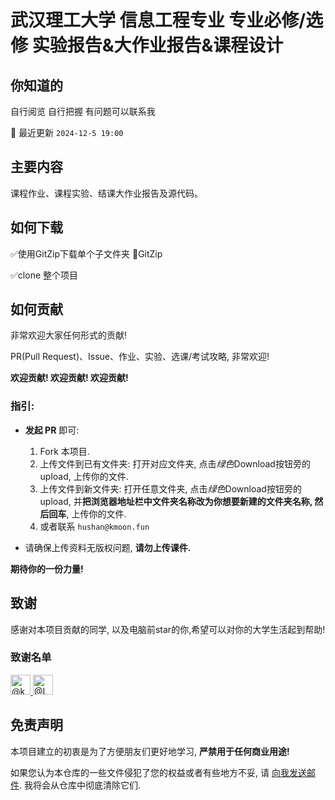 # 武汉理工大学 信息工程专业 专业必修/选修 实验报告&大作业报告&课程设计

## 你知道的

自行阅览 自行把握 有问题可以联系我

:notebook_with_decorative_cover: 最近更新 `2024-12-5 19:00`

## 主要内容

课程作业、课程实验、结课大作业报告及源代码。

## 如何下载

✅使用GitZip下载单个子文件夹 📁GitZip

✅clone 整个项目

## 如何贡献

非常欢迎大家任何形式的贡献! 

PR(Pull Request)、Issue、作业、实验、选课/考试攻略, 非常欢迎!

**欢迎贡献! 欢迎贡献! 欢迎贡献!**

### 指引:

+ **发起 PR** 即可:
  1. Fork 本项目.
  2. 上传文件到已有文件夹: 打开对应文件夹, 点击*绿色*Download按钮旁的upload, 上传你的文件.
  3. 上传文件到新文件夹: 打开任意文件夹, 点击*绿色*Download按钮旁的upload, 并**把浏览器地址栏中文件夹名称改为你想要新建的文件夹名称, 然后回车**, 上传你的文件.
  4. 或者联系 `hushan@kmoon.fun`

+ 请确保上传资料无版权问题, **请勿上传课件.**

**期待你的一份力量!**

## 致谢

感谢对本项目贡献的同学, 以及电脑前star的你,希望可以对你的大学生活起到帮助!

### 致谢名单
<a href="https://github.com/kmoonn" class="mr-2" data-hovercard-type="user" data-hovercard-url="/users/kmoonn/hovercard" data-octo-click="hovercard-link-click" data-octo-dimensions="link_type:self">
        <img src="https://avatars.githubusercontent.com/u/103509070?s=64&amp;v=4" alt="@kmoonn" size="32" height="32" width="32" data-view-component="true" class="avatar circle">
      </a>
      
<a href="https://github.com/LL-WHUT" class="mr-2" data-hovercard-type="user" data-hovercard-url="/users/LL-WHUT/hovercard" data-octo-click="hovercard-link-click" data-octo-dimensions="link_type:self">
        <img src="https://avatars.githubusercontent.com/u/124682160?s=64&amp;v=4" alt="@LL-WHUT" size="32" height="32" width="32" data-view-component="true" class="avatar circle">
</a>

## 免责声明

本项目建立的初衷是为了方便朋友们更好地学习, **严禁用于任何商业用途!**

如果您认为本仓库的一些文件侵犯了您的权益或者有些地方不妥, 请 [向我发送邮件](mailto:hushan@kmoon.fun). 我将会从仓库中彻底清除它们.
